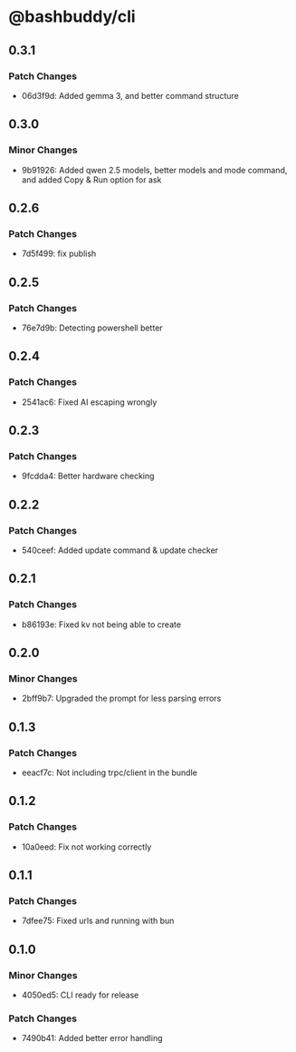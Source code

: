 # @bashbuddy/cli

## 0.3.1

### Patch Changes

- 06d3f9d: Added gemma 3, and better command structure

## 0.3.0

### Minor Changes

- 9b91926: Added qwen 2.5 models, better models and mode command, and added Copy & Run option for ask

## 0.2.6

### Patch Changes

- 7d5f499: fix publish

## 0.2.5

### Patch Changes

- 76e7d9b: Detecting powershell better

## 0.2.4

### Patch Changes

- 2541ac6: Fixed AI escaping wrongly

## 0.2.3

### Patch Changes

- 9fcdda4: Better hardware checking

## 0.2.2

### Patch Changes

- 540ceef: Added update command & update checker

## 0.2.1

### Patch Changes

- b86193e: Fixed kv not being able to create

## 0.2.0

### Minor Changes

- 2bff9b7: Upgraded the prompt for less parsing errors

## 0.1.3

### Patch Changes

- eeacf7c: Not including trpc/client in the bundle

## 0.1.2

### Patch Changes

- 10a0eed: Fix not working correctly

## 0.1.1

### Patch Changes

- 7dfee75: Fixed urls and running with bun

## 0.1.0

### Minor Changes

- 4050ed5: CLI ready for release

### Patch Changes

- 7490b41: Added better error handling
